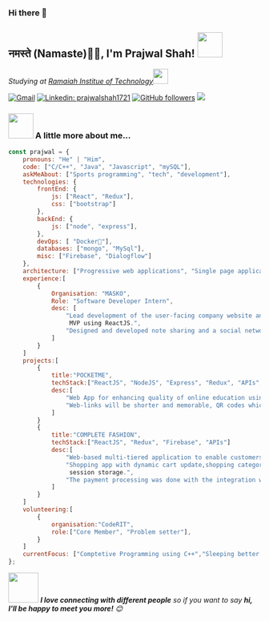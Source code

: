 ### Hi there 👋

<!--
**prajwal1721/prajwal1721** is a ✨ _special_ ✨ repository because its `README.md` (this file) appears on your GitHub profile.-->

<h2>नमस्ते (Namaste)🙏🏻, I'm Prajwal Shah! <img src="https://media.giphy.com/media/12oufCB0MyZ1Go/giphy.gif" width="50"></h2>
<!--<img align='right' src="https://images.unsplash.com/photo-1595683363301-1e94594a550d?ixid=MXwxMjA3fDB8MHxwaG90by1wYWdlfHx8fGVufDB8fHw%3D&ixlib=rb-1.2.1&auto=format&fit=crop&w=334&q=80" width="180"> -->
<p><em>Studying at <a href="http://www.msrit.edu">Ramaiah Institue of Technology</a><img src="https://media.giphy.com/media/WUlplcMpOCEmTGBtBW/giphy.gif" width="30"> 
</em></p>


<!-- [![Gmail: prajwalshah1721@gmail.com](https://img.shields.io/badge/Gmail-D14836?style=for-the-badge&logo=gmail&logoColor=white&link=mailto:prajwalshah1721@gmail.com)](mailto:prajwalshah1721@gmail.com) -->

[![Gmail](https://img.shields.io/badge/GMAIL-prajwalshah1721-red.svg)](mailto:prajwalshah1721@gmail.com)
[![Linkedin: prajwalshah1721](https://img.shields.io/badge/-prajwal1721-blue?style=flat-square&logo=Linkedin&logoColor=white&link=https://www.linkedin.com/in/prajwal1721/)](https://www.linkedin.com/in/prajwalshah1721/)
[![GitHub followers](https://img.shields.io/github/followers/prajwal1721.svg?style=social&label=Follow&maxAge=2592000)](https://github.com/prajwal1721?tab=followers)
![](https://visitor-badge.glitch.me/badge?page_id=prajwal1721.prajwal1721)


<!--[![Prajwal's github stats](https://github-readme-stats.vercel.app/api?username=prajwal1721&theme=blue-green)](https://github.com/anuraghazra/github-readme-stats)-->

<!--![1](https://github-readme-stats.vercel.app/api/top-langs/?username=prajwal1721&theme=blue-green)-->
### <img src="https://media.giphy.com/media/VgCDAzcKvsR6OM0uWg/giphy.gif" width="50"> A little more about me... 



```javascript
const prajwal = {
    pronouns: "He" | "Him",
    code: ["C/C++", "Java", "Javascript", "mySQL"],
    askMeAbout: ["Sports programming", "tech", "development"],
    technologies: {
        frontEnd: {
            js: ["React", "Redux"],
            css: ["bootstrap"]
        },
        backEnd: {
            js: ["node", "express"],
        },
        devOps: [ "Docker🐳"],
        databases: ["mongo", "MySql"],
        misc: ["Firebase", "Dialogflow"]
    },
    architecture: ["Progressive web applications", "Single page applications"],
    experience:[
        {
            Organisation: "MASKO",
            Role: "Software Developer Intern",
            desc: [
                "Lead development of the user-facing company website and web-app for the 
                 MVP using ReactJS.",
                "Designed and developed note sharing and a social networking platform for lawyers.",
            ]
        }
    ]
    projects:[
        {
            title:"POCKETME",
            techStack:["ReactJS", "NodeJS", "Express", "Redux", "APIs", "MongoDB"]
            desc:[
                "Web App for enhancing quality of online education using QR codes during COVID-19.",
                "Web-links will be shorter and memorable, QR codes which can beprinted on a sheet."
            ]
        }
        {
            title:"COMPLETE FASHION",
            techStack:["ReactJS", "Redux", "Firebase", "APIs"]
            desc:[
                "Web-based multi-tiered application to enable customers order online",
                "Shopping app with dynamic cart update,shopping categories, payments, authentication, 
                 session storage.",
                "The payment processing was done with the integration with Stripe API ."
            ]
        }
    ]
    volunteering:[
        {
            organisation:"CodeRIT",
            role:["Core Member", "Problem setter"],
        }
    ]
    currentFocus: ["Comptetive Programming using C++","Sleeping better ;)"]
};
```
<img src="https://media.giphy.com/media/LnQjpWaON8nhr21vNW/giphy.gif" width="60"> <em><b>I love connecting with different people</b> so if you want to say <b>hi, I'll be happy to meet you more!</b> 😊</em>

<!--Here are some ideas to get you started:
- 🔭 I’m currently working on ...
- 🌱 I’m currently learning ...
- 👯 I’m looking to collaborate on ...
- 🤔 I’m looking for help with ...
- 💬 Ask me about ...
- 📫 How to reach me: ...
- 😄 Pronouns: ...
- ⚡ Fun fact: ...
-->

